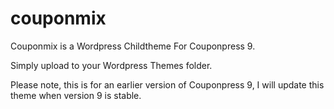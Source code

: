 # couponmix

Couponmix is a Wordpress Childtheme For Couponpress 9.

Simply upload to your Wordpress Themes folder.

Please note, this is for an earlier version of Couponpress 9, I will update this theme when version 9 is stable.
